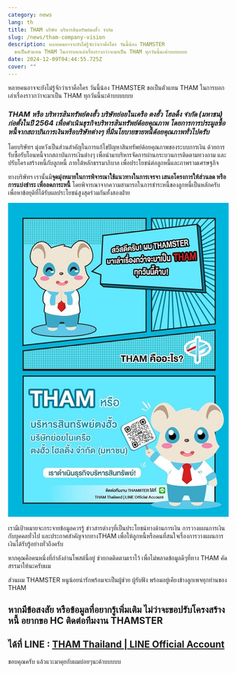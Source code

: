 ```yaml
---
category: news
lang: th
title: THAM บริษัท บริหารสินทรัพย์ตงฮั้ว จำกัด
slug: /news/tham-company-vision
description: หลายคนอาจจะยังไม่รู้จักว่าเราคือใคร วันนี้น้อง THAMSTER
  ขอเป็นตัวแทน THAM ในการบอกเล่าเรื่องราวกว่าจะมาเป็น THAM ทุกวันนี้นะค้าบบบบบบ
date: 2024-12-09T04:44:55.725Z
cover: ""
---
```

หลายคนอาจจะยังไม่รู้จักว่าเราคือใคร วันนี้น้อง THAMSTER ขอเป็นตัวแทน THAM ในการบอกเล่าเรื่องราวกว่าจะมาเป็น THAM ทุกวันนี้นะค้าบบบบบบ

### *THAM หรือ บริหารสินทรัพย์ตงฮั้ว บริษัทย่อยในเครือ ตงฮั้ว โฮลดิ้ง จำกัด (มหาชน) ก่อตั้งในปี 2564 เพื่อดำเนินธุรกิจบริหารสินทรัพย์ด้อยคุณภาพ โดยการการประมูลซื้อหนี้จากสถาบันการเงินหรือบริษัทต่างๆ ที่มีนโยบายขายหนี้ด้อยคุณภาพทั่วไปครับ*

โดยบริษัทฯ มุ่งหวังเป็นส่วนสำคัญในการแก้ไขปัญหาสินทรัพย์ด้อยคุณภาพของระบบการเงิน ด้วยการรับซื้อรับโอนหนี้จากสถาบันการเงินต่างๆ เพื่อนำมาบริหารจัดการผ่านกระบวนการติดตามทวงถาม และปรับโครงสร้างหนี้กับลูกหนี้ ภายใต้หลักธรรมาภิบาล เพื่อประโยชน์ต่อลูกหนี้และภาพรวมเศรษฐกิจ

ทางบริษัทฯ เรานั้นมี**จุดมุ่งหมายในการพิจารณาใช้แนวทางในการเจรจา เสนอโครงการให้ส่วนลด หรือการแบ่งชำระ เพื่อลดภาระหนี้** โดยพิจารณาจากความสามารถในการชำระหนี้ของลูกหนี้เป็นหลักครับ เพื่อหาข้อยุติที่ได้รับผลประโยชน์สูงสุดร่วมกันทั้งสองฝ่าย

![การดำเนินธุรกิจบริหารสินทรัพย์ตงฮั้ว](../../../images/82611d88bb59299b5338126955d00a60098fe59d_2_529x750.jpeg "วิสัยทัศน์ และจุดมุ่งหมาย THAM")

เรามีเป้าหมายจะกระจายข้อมูลควรรู้ ข่าวสารต่างๆที่เป็นประโยชน์ทางด้านการเงิน การวางแผนการเงินกับบุคคลทั่วไป และประกาศสำคัญจากทางTHAM เพื่อให้ลูกหนี้หรือคนที่สนใจเรื่องการวางแผนการเงินได้รับรู้อย่างทั่วถึงครับ

หากคุณคือคนหนึ่งที่กำลังอ่านโพสต์นี้อยู่ ช่วยกดติดตามเราไว้ เพื่อไม่พลาดข้อมูลดีๆที่ทาง THAM คัดสรรมาให้นะครับผม

ส่วนผม THAMSTER หนูน้อยน่ารักพร้อมจะเป็นผู้ช่วย ผู้รับฟัง พร้อมอยู่เคียงข้างลูกเพจทุกท่านของ THAM

## หากมีข้อสงสัย หรือข้อมูลที่อยากรู้เพิ่มเติม ไม่ว่าจะขอปรับโครงสร้างหนี้ อยากขอ HC ติดต่อทีมงาน THAMSTER

## ได้ที่ LINE : [THAM Thailand | LINE Official Account](https://lin.ee/38M2xnN)

ขอบคุณครับ แล้วแวะมาคุยกับผมบ่อยๆนะค้าบบบบบ